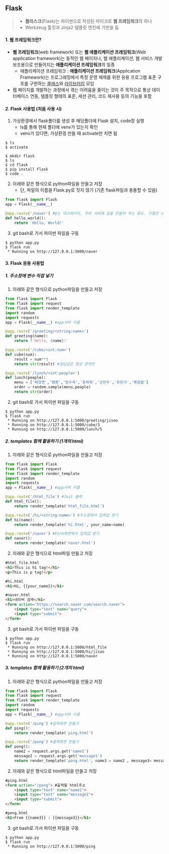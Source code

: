 ## Flask

>- **플라스크**(Flask)는 파이썬으로 작성된 마이크로 **웹 프레임워크**의 하나
>- Werkzeug 툴킷과 Jinja2 템플릿 엔진에 기반을 둠



#### 1. 웹 프레임워크란?

- **웹 프레임워크**(web framework) 또는 **웹 애플리케이션 프레임워크**(Web application framework)는 동적인 웹 페이지나, 웹 애플리케이션, 웹 서비스 개발 보조용으로 만들어지는 **애플리케이션 프레임워크**의 일종
  - 애플리케이션 프레임워크 : **애플리케이션 프레임워크**(Application Framework)는 프로그래밍에서 특정 운영 체제를 위한 응용 프로그램 표준 구조를 구현하는 [클래스](https://ko.wikipedia.org/wiki/클래스)와 [라이브러리](https://ko.wikipedia.org/wiki/라이브러리) 모임
- 웹 페이지를 개발하는 과정에서 겪는 어려움을 줄이는 것이 주 목적으로 통상 데이터베이스 연동, 템플릿 형태의 표준, 세션 관리, 코드 재사용 등의 기능을 포함



#### 2. Flask 사용법 (처음 사용 시)

1. 가상환경에서 flask폴더를 생성 후 해당폴더에 Flask 설치, code창 실행
   - ls를 통해 현재 폴더에 venv가 있는지 확인
   - venv가 있다면, 가상환경 만들 때 activate만 치면 됨

```shell
$ ls
$ activate

$ mkdir flask
$ ls
$ cd flask
$ pip install Flask
$ code .
```

2. 아래와 같은 형식으로 python파일을 만들고 저장
   - 단, 파일의 이름을 Flask.py로 짓지 않기 (기존 flask파일과 충돌할 수 있음)

```python
from flask import Flask
app = Flask(__name__)

@app.route('/naver') #@는 데코레이터, 우리 서버에 길을 만들어 주는 용도. 이름은 /naver
def hello_world():
    return 'Hello, World!'
```

3. git bash로 가서 파이썬 파일을 구동

```shell
$ python app.py
$ flask run
 * Running on http://127.0.0.1:5000/naver
```



#### 3. Flask 응용 사용법

##### 1. 주소창에 변수 직접 넣기

1. 아래와 같은 형식으로 python파일을 만들고 저장

```python
from flask import Flask
from flask import request
from flask import render_template
import random
import requests
app = Flask(__name__) #app서버 이름

@app.route('/greeting/<string:name>')
def greeting(name):
    return f'Hello, {name}!'

@app.route('/cube/<int:num>')
def cube(num):
    result = num**3
    return str(result) #응답값은 항상 문자만

@app.route('/lunch/<int:people>')
def lunch(people):
    menu = ['짜장면','짬뽕','탕수육','동파육','군만두','유린기','볶음밥']
    order = random.sample(menu,people)
    return str(order)
```

2. git bash로 가서 파이썬 파일을 구동

```shell
$ python app.py
$ flask run
 * Running on http://127.0.0.1:5000/greeting/jisoo
 * Running on http://127.0.0.1:5000/cube/3
 * Running on http://127.0.0.1:5000/lunch/5
```



##### 2. templates 함께 활용하기 (1개의 html)

1. 아래와 같은 형식으로 python파일을 만들고 저장

```python
from flask import Flask
from flask import request
from flask import render_template
import random
import requests
app = Flask(__name__) #app서버 이름

@app.route('/html_file') #Just 출력
def html_file():
    return render_template('html_file.html')

@app.route('/hi/<string:name>') #주소창에서 입력값 받기
def hi(name):
    return render_template('hi.html', your_name=name)

@app.route('/naver') #Form화면에서 입력값 받기
def naver():
    return render_template('naver.html')

```

2. 아래와 같은 형식으로 html파일 만들고 저장

```html
#html_file.html
<h1>This is h1 tag!</h1>
<p>This is p tag!</p>

#hi.html
<h1>Hi, {{your_name}}</h1>

#naver.html
<h1>네이버 검색</h1>
<form action="https://search.naver.com/search.naver">
    <input type="text" name="query">
    <input type="submit">
</form>
```

3. git bash로 가서 파이썬 파일을 구동

```shell
$ python app.py
$ flask run
 * Running on http://127.0.0.1:5000/html_file
 * Running on http://127.0.0.1:5000/hi/jisoo
 * Running on http://127.0.0.1:5000/naver
```



##### 3. templates 함께 활용하기 (2개의 html)

1. 아래와 같은 형식으로 python파일을 만들고 저장

```python
from flask import Flask
from flask import request
from flask import render_template
import random
import requests
app = Flask(__name__) #app서버 이름

@app.route('/ping') #입력화면 만들기
def ping():
    return render_template('ping.html')

@app.route('/pong') #출력화면 만들기
def pong():
    name2 = request.args.get('name1')
    message2 = request.args.get('message1')
    return render_template('pong.html', name3 = name2 , message3= message2)
```

2. 아래와 같은 형식으로 html파일을 만들고 저장

```html
#ping.html
<form action="/pong"> #출력될 html주소
    <input type="text" name="name1">
    <input type="text" name="message1">
    <input type="submit">
</form>

#pong.html
<h1>From {{name3}} : {{message3}}</h1>
```

3. git bash로 가서 파이썬 파일을 구동

```shell
$ python app.py
$ flask run
 * Running on http://127.0.0.1:5000/ping
```

